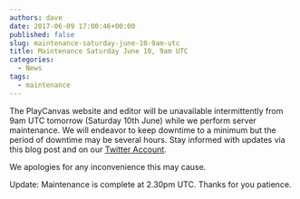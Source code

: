 ```yaml
---
authors: dave
date: 2017-06-09 17:00:46+00:00
published: false
slug: maintenance-saturday-june-10-9am-utc
title: Maintenance Saturday June 10, 9am UTC
categories:
  - News
tags:
  - maintenance
---
```


The PlayCanvas website and editor will be unavailable intermittently from 9am UTC tomorrow (Saturday 10th June) while we perform server maintenance. We will endeavor to keep downtime to a minimum but the period of downtime may be several hours. Stay informed with updates via this blog post and on our [Twitter Account](https://twitter.com/playcanvas).

We apologies for any inconvenience this may cause.

Update: Maintenance is complete at 2.30pm UTC. Thanks for you patience.
